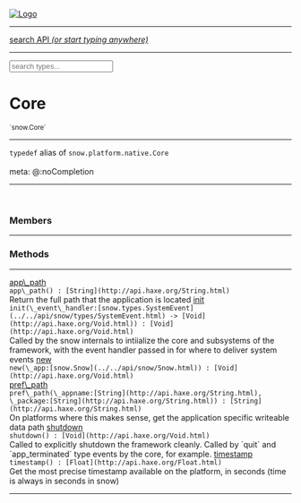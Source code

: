 
[![Logo](../../images/logo.png)](../../api/index.html)

<hr/>
<a href="#" id="search_bar" onclick="return;"><div> search API <em>(or start typing anywhere)</em> </div></a>
<hr/>

<script src="../../js/omnibar.js"> </script>
<link rel="stylesheet" type="text/css" href="../../css/omnibar.css" media="all">

<div id="omnibar"> <a href="#" onclick="return" id="omnibar_close"></a> <input id="omnibar_text" type="text" placeholder="search types..."></input></div>
<script  id="typelist" data-relpath="../../" data-types="snow.App,snow.AppFixedTimestep,snow.Core,snow.CoreBinding,snow.Log,snow.Snow,snow.assets.Asset,snow.assets.AssetAudio,snow.assets.AssetBytes,snow.assets.AssetImage,snow.assets.AssetSystem,snow.assets.AssetSystemBinding,snow.assets.AssetText,snow.assets.Assets,snow.audio.Audio,snow.audio.AudioSystem,snow.audio.AudioSystemBinding,snow.audio.Sound,snow.audio.SoundBinding,snow.audio.SoundStream,snow.audio._Audio.AudioHandleMap,snow.audio.openal.AL,snow.audio.openal.ALC,snow.audio.openal.Context,snow.audio.openal.Device,snow.input.Input,snow.input.InputSystem,snow.input.InputSystemBinding,snow.input.Keycodes,snow.input.MapIntBool,snow.input.MapIntFloat,snow.input.Scancodes,snow.io.IO,snow.io.IOSystem,snow.io.IOSystemBinding,snow.platform.native.Core,snow.platform.native.StaticSnow,snow.platform.native.assets.AssetSystem,snow.platform.native.audio.AudioSystem,snow.platform.native.audio.Sound,snow.platform.native.audio.SoundStream,snow.platform.native.audio.openal.AL,snow.platform.native.audio.openal.ALC,snow.platform.native.audio.openal.AudioSystem,snow.platform.native.audio.openal.Context,snow.platform.native.audio.openal.Device,snow.platform.native.audio.openal.OpenALHelper,snow.platform.native.audio.openal.Sound,snow.platform.native.audio.openal.SoundStream,snow.platform.native.audio.openal._AL.Context_Impl_,snow.platform.native.audio.openal._AL.Device_Impl_,snow.platform.native.input.InputSystem,snow.platform.native.input.sdl.ControllerEventType,snow.platform.native.input.sdl.InputSystem,snow.platform.native.input.sdl.KeyEventType,snow.platform.native.input.sdl.ModValue,snow.platform.native.input.sdl.MouseEventType,snow.platform.native.input.sdl.TouchEventType,snow.platform.native.io.IOFile,snow.platform.native.io.IOFileHandle,snow.platform.native.io.IOSystem,snow.platform.native.io._IOFile.IOFileHandle_Impl_,snow.platform.native.render.opengl.GL,snow.platform.native.render.opengl.GLActiveInfo,snow.platform.native.render.opengl.GLBuffer,snow.platform.native.render.opengl.GLContextAttributes,snow.platform.native.render.opengl.GLFBO,snow.platform.native.render.opengl.GLFramebuffer,snow.platform.native.render.opengl.GLObject,snow.platform.native.render.opengl.GLProgram,snow.platform.native.render.opengl.GLRBO,snow.platform.native.render.opengl.GLRenderbuffer,snow.platform.native.render.opengl.GLShader,snow.platform.native.render.opengl.GLShaderPrecisionFormat,snow.platform.native.render.opengl.GLTexture,snow.platform.native.render.opengl.GLUniformLocation,snow.platform.native.render.opengl._GL.GLFramebuffer_Impl_,snow.platform.native.render.opengl._GL.GLRenderbuffer_Impl_,snow.platform.native.utils.ArrayBuffer,snow.platform.native.utils.ArrayBufferView,snow.platform.native.utils.ByteArray,snow.platform.native.utils.Compression,snow.platform.native.utils.Float32Array,snow.platform.native.utils.Int16Array,snow.platform.native.utils.Int32Array,snow.platform.native.utils.Int8Array,snow.platform.native.utils.UInt16Array,snow.platform.native.utils.UInt32Array,snow.platform.native.utils.UInt8Array,snow.platform.native.utils.UInt8ClampedArray,snow.platform.native.window.WindowSystem,snow.platform.native.window.sdl.WindowSystem,snow.platform.web.assets.psd.PSD,snow.platform.web.audio.AudioSystem,snow.platform.web.audio.Sound,snow.platform.web.audio.SoundStream,snow.platform.web.audio.howlerjs.AudioParams,snow.platform.web.audio.howlerjs.AudioSystem,snow.platform.web.audio.howlerjs.Howl,snow.platform.web.audio.howlerjs.Howler,snow.platform.web.audio.howlerjs.SoundStream,snow.platform.web.audio.howlerjs.SpriteParams,snow.render.opengl.GL,snow.render.opengl.GLActiveInfo,snow.render.opengl.GLBuffer,snow.render.opengl.GLContextAttributes,snow.render.opengl.GLFramebuffer,snow.render.opengl.GLProgram,snow.render.opengl.GLRenderbuffer,snow.render.opengl.GLShader,snow.render.opengl.GLTexture,snow.render.opengl.GLUniformLocation,snow.types.AppConfig,snow.types.AppConfigNative,snow.types.AppConfigWeb,snow.types.AssetAudioOptions,snow.types.AssetBytesOptions,snow.types.AssetImageOptions,snow.types.AssetInfo,snow.types.AssetTextOptions,snow.types.AssetType,snow.types.AudioDataBlob,snow.types.AudioDataInfo,snow.types.AudioFormatType,snow.types.AudioHandle,snow.types.AudioInfo,snow.types.DisplayMode,snow.types.FileEvent,snow.types.FileEventType,snow.types.FileFilter,snow.types.GamepadDeviceEventType,snow.types.ImageInfo,snow.types.InputEvent,snow.types.InputEventType,snow.types.Key,snow.types.ModState,snow.types.Scan,snow.types.SnowConfig,snow.types.SystemEvent,snow.types.SystemEventType,snow.types.TextEventType,snow.types.WindowConfig,snow.types.WindowEvent,snow.types.WindowEventType,snow.types.WindowHandle,snow.utils.AbstractClass,snow.utils.AbstractClassBuilder,snow.utils.ArrayBuffer,snow.utils.ArrayBufferView,snow.utils.ByteArray,snow.utils.Float32Array,snow.utils.IDataInput,snow.utils.IMemoryRange,snow.utils.Int16Array,snow.utils.Int32Array,snow.utils.Int8Array,snow.utils.Libs,snow.utils.Timer,snow.utils.UInt16Array,snow.utils.UInt32Array,snow.utils.UInt8Array,snow.utils.UInt8ClampedArray,snow.utils._AbstractClass.StringMap,snow.utils.format.png.Chunk,snow.utils.format.png.Color,snow.utils.format.png.Data,snow.utils.format.png.Header,snow.utils.format.png.Reader,snow.utils.format.png.Tools,snow.utils.format.png.Writer,snow.utils.format.tools.Adler32,snow.utils.format.tools.Deflate,snow.utils.format.tools.HuffTools,snow.utils.format.tools.Huffman,snow.utils.format.tools.Inflate,snow.utils.format.tools.InflateImpl,snow.utils.format.tools.MemoryBytes,snow.utils.format.tools._InflateImpl.State,snow.utils.format.tools._InflateImpl.Window,snow.window.Window,snow.window.WindowSystem,snow.window.WindowSystemBinding,snow.window.Windowing,snow.window._Windowing.WindowHandleMap"></script>


<h1>Core</h1>
<small>`snow.Core`</small>



<hr/>

`typedef`&nbsp;alias of `snow.platform.native.Core`   
<br/><span class="meta">
meta: @:noCompletion</span>

<hr/>


&nbsp;
&nbsp;





<h3>Members</h3> <hr/>


<h3>Methods</h3> <hr/><span class="method apipage">
            <a name="app_path"><a class="lift" href="#app_path">app\_path</a></a><div class="clear"></div>
            <code class="signature apipage">app\_path() : [String](http://api.haxe.org/String.html)</code><br/><span class="small_desc_flat">Return the full path that the application is located</span>


</span>
<span class="method apipage">
            <a name="init"><a class="lift" href="#init">init</a></a><div class="clear"></div>
            <code class="signature apipage">init(\_event\_handler:[snow.types.SystemEvent](../../api/snow/types/SystemEvent.html)&nbsp;-&gt; [Void](http://api.haxe.org/Void.html)<span></span>) : [Void](http://api.haxe.org/Void.html)</code><br/><span class="small_desc_flat">Called by the snow internals to intiialize the core and subsystems of the framework, with the event handler passed in for where to deliver system events</span>


</span>
<span class="method apipage">
            <a name="new"><a class="lift" href="#new">new</a></a><div class="clear"></div>
            <code class="signature apipage">new(\_app:[snow.Snow](../../api/snow/Snow.html)<span></span>) : [Void](http://api.haxe.org/Void.html)</code><br/><span class="small_desc_flat"></span>


</span>
<span class="method apipage">
            <a name="pref_path"><a class="lift" href="#pref_path">pref\_path</a></a><div class="clear"></div>
            <code class="signature apipage">pref\_path(\_appname:[String](http://api.haxe.org/String.html)<span></span>, \_package:[String](http://api.haxe.org/String.html)<span></span>) : [String](http://api.haxe.org/String.html)</code><br/><span class="small_desc_flat">On platforms where this makes sense, get the application specific writeable data path</span>


</span>
<span class="method apipage">
            <a name="shutdown"><a class="lift" href="#shutdown">shutdown</a></a><div class="clear"></div>
            <code class="signature apipage">shutdown() : [Void](http://api.haxe.org/Void.html)</code><br/><span class="small_desc_flat">Called to explicitly shutdown the framework cleanly. Called by `quit` and `app_terminated` type events by the core, for example.</span>


</span>
<span class="method apipage">
            <a name="timestamp"><a class="lift" href="#timestamp">timestamp</a></a><div class="clear"></div>
            <code class="signature apipage">timestamp() : [Float](http://api.haxe.org/Float.html)</code><br/><span class="small_desc_flat">Get the most precise timestamp available on the platform, in seconds (time is always in seconds in snow)</span>


</span>






<hr/>

&nbsp;
&nbsp;
&nbsp;
&nbsp;
